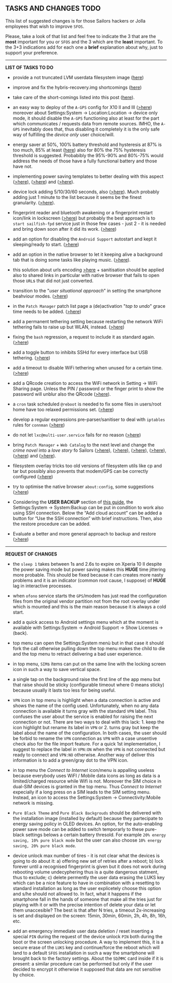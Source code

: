 ## TASKS AND CHANGES TODO

This list of suggested changes is for those Sailors hackers or Jolla employees that wish to improve `SFOS`. 

Please, take a look of that list and feel free to indicate the 3 that are the **most** important for you or `SFOS` and the 3 which are the **least** important. To the 3+3 indications add for each one a **brief** explanation about why, just to support your preference.

---

**LIST OF TASKS TO DO**

* provide a not truncated LVM userdata filesystem image ([here](todo/truncated-LVM-volume-issue.md))

* improve and fix the hybris-recovery.img shortcomings ([here](todo/recovery-image-refactoring.md))

* take care of the short-comings listed into this post ([here](todo/first-impact-with-sailfish-os.md)). 
 
* an easy way to deploy of the `A-GPS` config for X10 II and III ([>here](https://forum.sailfishos.org/t/quick-start-guide-v1-4-2/15857/6)) moreover about Settings:System -> Location:Location -> device only mode, it should disable the `A-GPS` functioning also at least for the part which communicates / requests data from remote sources. IMHO, the `A-GPS` inevitably does that, thus disabling it completely it is the only safe way of fulfilling the *device only* user choice/will.

* energy saver at 50%, 100% battery threshold and hysteresis at 87% is too much, 85% at least ([here](knowhow/battery-recharge-and-power-saving.md)) also for 80% the 75% hysteresis threshold is suggested. Probabibly the 95%-90% and 80%-75% would address the needs of those have a fully functional battery and those have not.

* implementing power saving templates to better dealing with this aspect ([>here](https://forum.sailfishos.org/t/please-add-function-for-automatic-power-saving-mode/7322/23)), ([>here](https://forum.sailfishos.org/t/the-bluetooth-crazy-cpu-usage-creates-battery-drain/16070/1)) and ([>here](https://forum.sailfishos.org/t/energy-saving-for-xperia-10-ii-and-iii/15883/1)).

* device lock adding 5/10/30/60 seconds, also ([>here](https://forum.sailfishos.org/t/custom-timeouts-for-automatic-device-lock-or-at-least-more-options/8513/3)). Much probably adding just 1 minute to the list because it seems be the finest granularity. ([>here](https://forum.sailfishos.org/t/custom-timeouts-for-automatic-device-lock-or-at-least-more-options/8513/6)).

* fingerprint reader and bluetooth awakening or a fingerprint restart icon/link in lockscreen ([>here](https://forum.sailfishos.org/t/fingerprint-reader-restart-in-lockscreen/15878/4)) but probably the best approach is to `start sailfish-fpd` service just in those few cases - just 2 - it is needed and bring down soon after it did its work. ([>here](https://forum.sailfishos.org/t/patches-by-ichthyosaurus/15387/48))

* add an option for disabling the `Android Support` autostart and kept it sleeping/ready to start. ([>here](https://forum.sailfishos.org/t/energy-saving-for-xperia-10-ii-and-iii/15883/1))

* add an option in the native browser to let it keeping alive a background tab that is doing some tasks like playing music. ([>here](https://forum.sailfishos.org/t/an-option-to-keep-alive-a-background-tab-in-native-browser/15884/1)).

* this solution about urls encoding [>here](https://forum.sailfishos.org/t/4-4-0-72-browser-url-copy-does-not-encode-uri-string/13152/11) + sanitisation should be applied also to shared links in particular with native browser that fails to open those `URL`s that did not just converted.

* transition to the "*user situational approach*" in setting the smartphone beahviour modes. ([>here](https://forum.sailfishos.org/t/energy-saving-for-xperia-10-ii-and-iii/15883/2))

* in the `Patch Manager` patch list page a (de)activation "*tap to undo*" grace time needs to be added. ([>here](https://forum.sailfishos.org/t/patch-manager-de-activation-tap-to-undo/15986/1))

* add a permanent tethering setting because restarting the network WiFi tethering fails to raise up but WLAN, instead. ([>here](https://forum.sailfishos.org/t/restarting-the-network-wifi-tethering-fails-to-raise-up-but-wlan-instead/15946/1))

* fixing the `bash` regression, a request to include it as standard again. ([>here](https://forum.sailfishos.org/t/4-0-1-45-bash-regression-request-to-include-it-as-standard-again/4659/18))

* add a toggle button to inhibits SSHd for every interface but USB tethering. ([>here](https://forum.sailfishos.org/t/a-toggle-button-to-inhibits-sshd-for-every-interface-but-usb-tethering/15996/1))

* add a timeout to disable WiFi tethering when unused for a certain time. ([>here](https://forum.sailfishos.org/t/a-toggle-button-to-inhibits-sshd-for-every-interface-but-usb-tethering/15996/1))

* add a QRcode creation to access the WiFi network in Setting -> WiFi Sharing page. Unless the PIN / password or the finger print to show the password will unblur also the QRcode ([>here](https://forum.sailfishos.org/t/wifi-sharing-in-settings-does-not-display-a-qrcode/16079/1)).

* a `cron` task scheduled `@reboot`  is needed to fix some files in users/root home have too relaxed permissions set. ([>here](https://forum.sailfishos.org/t/some-files-in-users-root-home-have-too-relaxed-permissions-set/16004/1))

* develop a regular expressions pre-parser/sanitiser to deal with `iptables` rules for `connman` ([>here](https://forum.sailfishos.org/t/the-00-devmode-firewall-conf-does-not-apply/15990/4))

* do not let `lxc@multi-user.service` fails for no reason ([>here](https://forum.sailfishos.org/t/quick-start-guide-v1-5-5-3/15857/39))

* bring `Patch Manager` + `Web Catalog` to the next level and change the *crime novel* into a *love story* fo Sailors ([>here](https://forum.sailfishos.org/t/rfc-adding-shell-scripting-capabilities-will-bring-pm2-to-the-next-level/15987/5)), ([>here](https://forum.sailfishos.org/t/patch-manager-warning-label-to-add/15950/1)), ([>here](https://forum.sailfishos.org/t/rfc-adding-shell-scripting-capabilities-will-bring-pm2-to-the-next-level/15987/16)), ([>here](https://forum.sailfishos.org/t/rfc-adding-shell-scripting-capabilities-will-bring-pm2-to-the-next-level/15987/21)), ([>here](https://forum.sailfishos.org/t/rfc-adding-shell-scripting-capabilities-will-bring-pm2-to-the-next-level/15987/26)) and ([>here](https://forum.sailfishos.org/t/is-there-a-future-for-sailfishos/15463/112)).

* filesystem overlay tricks too old versions of filesystem utils like cp and tar but possibly also prevents that modem/GPS can be correctly configured ([>here](https://forum.sailfishos.org/t/the-coreutils-cp-and-gnu-tar-version-are-too-old-to-support-filesystem-overlay-correctly/16027/1))

* try to optimise the native browser `about:config`, some suggestions ([>here](https://forum.sailfishos.org/t/my-wishes-of-the-next-release-just-fixup-e-g-the-oom-killer-situations/15541/17))

* Considering the **USER BACKUP** section of [this guide](quick-start-guide.md), the Settings:System → System:Backup can be put in condition to work also using SSH connection. Below the “Add cloud account” can be added a button for “Use the SSH connection” with brief instructions. Then, also the restore procedure can be added.

* Evaluate a better and more general approach to backup and restore ([>here](https://forum.sailfishos.org/t/the-home-users-backup-my-backup-app-suggestions-for-improvements/16161/1))

---

**REQUEST OF CHANGES**

* the `sleep 1` takes between 1s and 2.6s to expire on Xperia 10 II despite the power saving mode but power saving makes this **HUGE** time jittering more probable. This should be fixed because it can creates more nasty problems and it is an indicator (common root cause, I suppose) of **HUGE** lag in interactive processes.

* when `ofono` service starts the `GPS`/modem has just read the configuration files from the original vendor partition not from the root overlay under which is mounted and this is the main reason because it is always a cold start.

* add a quick access to Android settings menu which at the moment is available with Settings:System -> Android Support -> Show Licenses -> (back).

* top menu can open the Settings:System menù but in that case it should fork the call otherwise pulling down the top menu makes the child to die and the top menu to retract delivering a bad user experience.

* in top menu, `SIM`s items can put on the same line with the locking screen icon in such a way to save vertical space.

* a single tap on the background raise the first line of the app menu but that raise should be sticky (configurable timeout where 0 means sticky) because usually it lasts too less for being useful.

* `VPN` icon in top menu is highlight when a data connection is active and shows the name of the config used. Unfortunately, when no any data connection is available it turns gray with the standard `VPN` label. This confuses the user about the service is enabled for raising the next connection or not. There are two ways to deal with this lack: 1. keep the icon highlight but rename its label in `VPN` or 2. turns gray but keep the label about the name of the configuration. In both cases, the user should be forbid to rename the `VPN` connection as `VPN` with a case unsentive check also for the file import feature. For a quick 1st implementation, I suggest to replace the label in `VPN:ON` when the `VPN` is not connected but ready to connect and `VPN:NO` otherwise. Another way of deliver this information is to add a green/gray dot to the VPN icon.

* in top menu the *Connect to Internet* icon/menu is appalling useless because everybody uses WiFI / Mobile data icons as long as data is a limited/charged resource while Wifi is not. Moreover the SIM choice in dual-SIM devices is granted in the top menu. Thus *Connect to Internet* expecially if a long press on a SIM leads to the SIM setting menu. Instead, an icon to access the Settings:System -> Connectivity:Mobile network is missing.

* `Pure Black Theme` and `Pure Black Backgrouds` should be delivered with the installation image (installed by default) because they partecipate to energy saving policy in OLED devices. An option, for the auto-enabling power save mode can be added to switch temporarly to these pure-black settings belows a certain battery thresold. For example `20% energy saving, 10% pure black mode` but the user can also choose `10% energy saving, 20% pure black mode`.

* device unlock max number of tires - it is not clear what the devices is going to do about it: a) offering new set of retries after a reboot; b) lock forever until a recognised fingerprint is given but it does not work during rebooting volume undecyphering thus is a quite dangerous statment, thus to exclude; c) delete permently the user data erasing the LUKS key which can be a nice feature to have in combination with a resetting to standard installation as long as the user explicetely choose this option and s/he should not allowed to. In fact, what it happens if the smartphone fall in the hands of someone that make all the tries just for playing with it or with the precise intention of delete your data or let them unaccesible? The best is that after N tries, a timeout 2x-increasing is set and displayed on the screen: 15min, 30min, 60min, 2h, 4h, 8h, 16h, etc.

* add an emergency immediate user data deletion / reset inserting a special `PIN` during the request of the device unlock `PIN` both during the boot or the screen unlocking procedure. A way to implement this, it is a secure erase of the `LUKS` key and continue/force the reboot which will land to a default `SFOS` installation in such a way the smartphone will brought back to the factory settings. About the `SD`/`MMC` card inside if it is present: a similar procedure can be performed but only if the user decided to encrypt it otherwise it supposed that data are not sensitive by choice.
